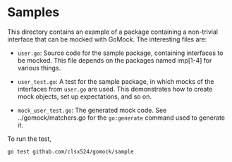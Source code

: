 # Samples

This directory contains an example of a package containing a non-trivial
interface that can be mocked with GoMock. The interesting files are:

* `user.go`: Source code for the sample package, containing interfaces to be
    mocked. This file depends on the packages named imp[1-4] for various things.

* `user_test.go`: A test for the sample package, in which mocks of the
    interfaces from `user.go` are used. This demonstrates how to create mock
    objects, set up expectations, and so on.

* `mock_user_test.go`: The generated mock code. See ../gomock/matchers.go
    for the `go:generate` command used to generate it.

To run the test,

```bash
go test github.com/clsx524/gomock/sample
```
